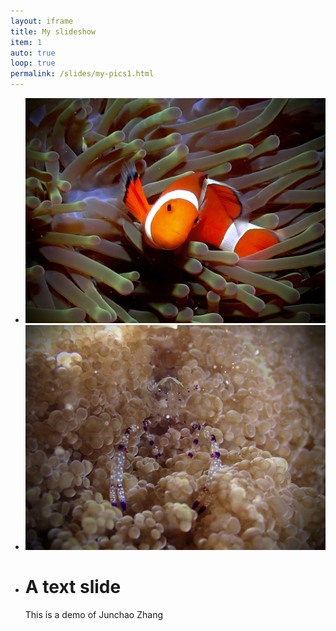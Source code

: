 ```yaml
---
layout: iframe
title: My slideshow
item: 1
auto: true
loop: true
permalink: /slides/my-pics1.html
---
```


* ![A nice pic of mine](my-pics1/pic1.jpeg)
* ![Another nice pic of mine](my-pics1/pic2.jpeg)
* # A text slide
  This is a demo of Junchao Zhang


